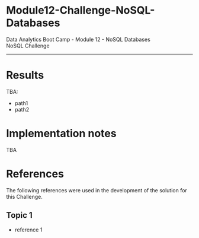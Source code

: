 # Module12-Challenge-NoSQL-Databases

Data Analytics Boot Camp - Module 12 - NoSQL Databases \
NoSQL Challenge

---

# Results

TBA:
- path1
- path2

# Implementation notes

TBA

# References

The following references were used in the development of the solution for this Challenge.

## Topic 1
- reference 1
